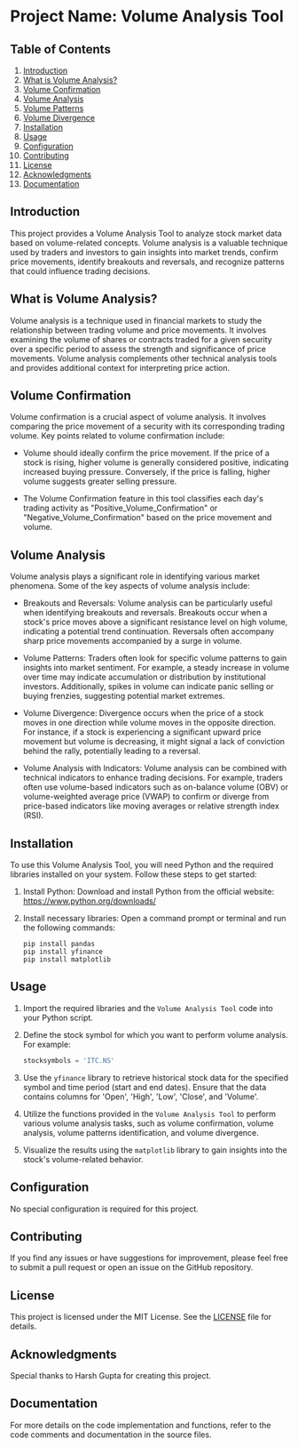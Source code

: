 # Project Name: Volume Analysis Tool

## Table of Contents
1. [Introduction](#introduction)
2. [What is Volume Analysis?](#what-is-volume-analysis)
3. [Volume Confirmation](#volume-confirmation)
4. [Volume Analysis](#volume-analysis)
5. [Volume Patterns](#volume-patterns)
6. [Volume Divergence](#volume-divergence)
7. [Installation](#installation)
8. [Usage](#usage)
9. [Configuration](#configuration)
10. [Contributing](#contributing)
11. [License](#license)
12. [Acknowledgments](#acknowledgments)
13. [Documentation](#documentation)

## Introduction
This project provides a Volume Analysis Tool to analyze stock market data based on volume-related concepts. Volume analysis is a valuable technique used by traders and investors to gain insights into market trends, confirm price movements, identify breakouts and reversals, and recognize patterns that could influence trading decisions.

## What is Volume Analysis?
Volume analysis is a technique used in financial markets to study the relationship between trading volume and price movements. It involves examining the volume of shares or contracts traded for a given security over a specific period to assess the strength and significance of price movements. Volume analysis complements other technical analysis tools and provides additional context for interpreting price action.

## Volume Confirmation
Volume confirmation is a crucial aspect of volume analysis. It involves comparing the price movement of a security with its corresponding trading volume. Key points related to volume confirmation include:

- Volume should ideally confirm the price movement. If the price of a stock is rising, higher volume is generally considered positive, indicating increased buying pressure. Conversely, if the price is falling, higher volume suggests greater selling pressure.

- The Volume Confirmation feature in this tool classifies each day's trading activity as "Positive_Volume_Confirmation" or "Negative_Volume_Confirmation" based on the price movement and volume.

## Volume Analysis
Volume analysis plays a significant role in identifying various market phenomena. Some of the key aspects of volume analysis include:

- Breakouts and Reversals: Volume analysis can be particularly useful when identifying breakouts and reversals. Breakouts occur when a stock's price moves above a significant resistance level on high volume, indicating a potential trend continuation. Reversals often accompany sharp price movements accompanied by a surge in volume.

- Volume Patterns: Traders often look for specific volume patterns to gain insights into market sentiment. For example, a steady increase in volume over time may indicate accumulation or distribution by institutional investors. Additionally, spikes in volume can indicate panic selling or buying frenzies, suggesting potential market extremes.

- Volume Divergence: Divergence occurs when the price of a stock moves in one direction while volume moves in the opposite direction. For instance, if a stock is experiencing a significant upward price movement but volume is decreasing, it might signal a lack of conviction behind the rally, potentially leading to a reversal.

- Volume Analysis with Indicators: Volume analysis can be combined with technical indicators to enhance trading decisions. For example, traders often use volume-based indicators such as on-balance volume (OBV) or volume-weighted average price (VWAP) to confirm or diverge from price-based indicators like moving averages or relative strength index (RSI).

## Installation
To use this Volume Analysis Tool, you will need Python and the required libraries installed on your system. Follow these steps to get started:

1. Install Python: Download and install Python from the official website: https://www.python.org/downloads/

2. Install necessary libraries: Open a command prompt or terminal and run the following commands:
   ```
   pip install pandas
   pip install yfinance
   pip install matplotlib
   ```

## Usage
1. Import the required libraries and the `Volume Analysis Tool` code into your Python script.

2. Define the stock symbol for which you want to perform volume analysis. For example:
   ```python
   stocksymbols = 'ITC.NS'
   ```

3. Use the `yfinance` library to retrieve historical stock data for the specified symbol and time period (start and end dates). Ensure that the data contains columns for 'Open', 'High', 'Low', 'Close', and 'Volume'.

4. Utilize the functions provided in the `Volume Analysis Tool` to perform various volume analysis tasks, such as volume confirmation, volume analysis, volume patterns identification, and volume divergence.

5. Visualize the results using the `matplotlib` library to gain insights into the stock's volume-related behavior.

## Configuration
No special configuration is required for this project.

## Contributing
If you find any issues or have suggestions for improvement, please feel free to submit a pull request or open an issue on the GitHub repository.

## License
This project is licensed under the MIT License. See the [LICENSE](LICENSE) file for details.

## Acknowledgments
Special thanks to Harsh Gupta for creating this project.

## Documentation
For more details on the code implementation and functions, refer to the code comments and documentation in the source files.
